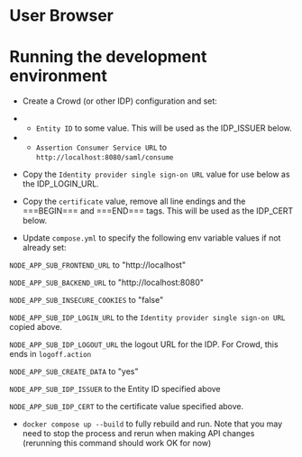 # User Browser

# Running the development environment
* Create a Crowd (or other IDP) configuration and set:

* * `Entity ID` to some value. This will be used as the IDP_ISSUER below.
* * `Assertion Consumer Service URL` to `http://localhost:8080/saml/consume`

* Copy the `Identity provider single sign-on URL` value for use below as the IDP_LOGIN_URL.

* Copy the `certificate` value, remove all line endings and the ===BEGIN=== and ===END=== tags. This will be used as the IDP_CERT below.

* Update `compose.yml` to specify the following env variable values if not already set:

`NODE_APP_SUB_FRONTEND_URL` to "http://localhost"

`NODE_APP_SUB_BACKEND_URL` to "http://localhost:8080"

`NODE_APP_SUB_INSECURE_COOKIES` to "false" 

`NODE_APP_SUB_IDP_LOGIN_URL` to the `Identity provider single sign-on URL` copied above.

`NODE_APP_SUB_IDP_LOGOUT_URL` the logout URL for the IDP. For Crowd, this ends in `logoff.action`

`NODE_APP_SUB_CREATE_DATA` to "yes"

`NODE_APP_SUB_IDP_ISSUER` to the Entity ID specified above

`NODE_APP_SUB_IDP_CERT` to the certificate value specified above.

* `docker compose up --build` to fully rebuild and run. Note that you may need to stop the process and rerun when making API changes (rerunning this command should work OK for now)